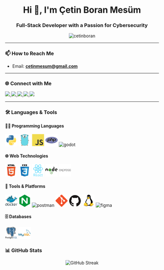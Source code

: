 <h1 align="center">Hi 👋, I'm Çetin Boran Mesüm</h1>
<h3 align="center">Full-Stack Developer with a Passion for Cybersecurity</h3>

<p align="center">
  <img src="https://komarev.com/ghpvc/?username=cetinboran&label=Profile%20views&color=0e75b6&style=flat" alt="cetinboran" />
</p>

---

### 📫 How to Reach Me

- Email: **cetinmesum@gmail.com**

---

### 🌐 Connect with Me

<p align="left">
  <a href="https://twitter.com/2023anm" target="_blank">
    <img src="https://img.shields.io/badge/Twitter-@2023anm-1DA1F2?style=for-the-badge&logo=twitter&logoColor=white" />
  </a>
  <a href="https://linkedin.com/in/cetinboran" target="_blank">
    <img src="https://img.shields.io/badge/LinkedIn-Çetin%20Boran%20Mesüm-0077B5?style=for-the-badge&logo=linkedin&logoColor=white" />
  </a>
  <a href="https://medium.com/@cetinmesum" target="_blank">
    <img src="https://img.shields.io/badge/Medium-@cetinmesum-12100E?style=for-the-badge&logo=medium&logoColor=white" />
  </a>
  <a href="https://www.youtube.com/@cetinboranmesum" target="_blank">
    <img src="https://img.shields.io/badge/YouTube-Çetin%20Boran%20Mesüm-FF0000?style=for-the-badge&logo=youtube&logoColor=white" />
  </a>
  <a href="https://github.com/cetinboran" target="_blank">
    <img src="https://img.shields.io/badge/GitHub-cetinboran-181717?style=for-the-badge&logo=github&logoColor=white" />
  </a>
</p>

---

### 🛠️ Languages & Tools

#### 👨‍💻 Programming Languages
<p align="left">
  <img src="https://raw.githubusercontent.com/devicons/devicon/master/icons/python/python-original.svg" alt="python" width="40" height="40"/>
  <img src="https://raw.githubusercontent.com/devicons/devicon/master/icons/go/go-original.svg" alt="go" width="40" height="40"/>
  <img src="https://raw.githubusercontent.com/devicons/devicon/master/icons/javascript/javascript-original.svg" alt="javascript" width="40" height="40"/>
  <img src="https://raw.githubusercontent.com/devicons/devicon/master/icons/php/php-original.svg" alt="php" width="40" height="40"/>
  <img src="https://upload.wikimedia.org/wikipedia/commons/6/6a/Godot_icon.svg" alt="godot" width="40" height="40"/>
</p>

#### 🌐 Web Technologies
<p align="left">
  <img src="https://raw.githubusercontent.com/devicons/devicon/master/icons/html5/html5-original-wordmark.svg" alt="html" width="40" height="40"/>
  <img src="https://raw.githubusercontent.com/devicons/devicon/master/icons/css3/css3-original-wordmark.svg" alt="css" width="40" height="40"/>
  <img src="https://raw.githubusercontent.com/devicons/devicon/master/icons/react/react-original-wordmark.svg" alt="react" width="40" height="40"/>
  <img src="https://raw.githubusercontent.com/devicons/devicon/master/icons/nodejs/nodejs-original-wordmark.svg" alt="nodejs" width="40" height="40"/>
  <img src="https://raw.githubusercontent.com/devicons/devicon/master/icons/express/express-original-wordmark.svg" alt="express" width="40" height="40"/>
</p>

#### 🧰 Tools & Platforms
<p align="left">
  <img src="https://raw.githubusercontent.com/devicons/devicon/master/icons/docker/docker-original-wordmark.svg" alt="docker" width="40" height="40"/>
  <img src="https://raw.githubusercontent.com/devicons/devicon/master/icons/nginx/nginx-original.svg" alt="nginx" width="40" height="40"/>
  <img src="https://www.vectorlogo.zone/logos/getpostman/getpostman-icon.svg" alt="postman" width="40" height="40"/>
  <img src="https://raw.githubusercontent.com/devicons/devicon/master/icons/git/git-original.svg" alt="git" width="40" height="40"/>
  <img src="https://raw.githubusercontent.com/devicons/devicon/master/icons/github/github-original.svg" alt="github" width="40" height="40"/>
  <img src="https://raw.githubusercontent.com/devicons/devicon/master/icons/linux/linux-original.svg" alt="linux" width="40" height="40"/>
  <img src="https://www.vectorlogo.zone/logos/figma/figma-icon.svg" alt="figma" width="40" height="40"/>
</p>

#### 🗄️ Databases
<p align="left">
  <img src="https://raw.githubusercontent.com/devicons/devicon/master/icons/postgresql/postgresql-original-wordmark.svg" alt="postgresql" width="40" height="40"/>
  <img src="https://raw.githubusercontent.com/devicons/devicon/master/icons/mysql/mysql-original-wordmark.svg" alt="mysql" width="40" height="40"/>
</p>

### 📊 GitHub Stats
<p align="center">
  <img src="https://github-readme-streak-stats.herokuapp.com/?user=cetinboran&" alt="GitHub Streak" />
</p>
